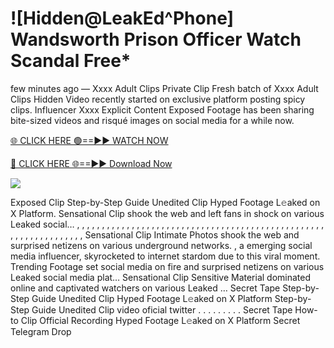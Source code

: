 # ![Hidden@LeakEd^Phone] Wandsworth Prison Officer Watch Scandal Free\*

few minutes ago — Xxxx Adult Clips Private Clip Fresh batch of Xxxx Adult Clips Hidden Video recently started on exclusive platform posting spicy clips. Influencer Xxxx Explicit Content Exposed Footage has been sharing bite-sized videos and risqué images on social media for a while now.

[🌐 CLICK HERE 🟢==►► WATCH NOW](https://tinyurl.com/topvvv?st=viral&si=gh)

[🔴 CLICK HERE 🌐==►► Download Now](https://tinyurl.com/topvvv?st=viral&si=gh)

[![](https://t4.ftcdn.net/jpg/00/89/87/57/360_F_89875724_hMf6q0pOUbIm38tYOeJTOKDftmRMQnny.jpg)](https://tinyurl.com/topvvv?st=viral&si=gh)

Exposed Clip Step-by-Step Guide Unedited Clip Hyped Footage L𝚎aked on X Platform. Sensational Clip shook the web and left fans in shock on various Leaked social… , , , , , , , , , , , , , , , , , , , , , , , , , , , , , , , , , , , , , , , , , , , , , , , , , , , , , , , , , , , , , , , , , Sensational Clip Intimate Photos shook the web and surprised netizens on various underground networks. , a emerging social media influencer, skyrocketed to internet stardom due to this viral moment. Trending Footage set social media on fire and surprised netizens on various Leaked social media plat… Sensational Clip Sensitive Material dominated online and captivated watchers on various Leaked … Secret Tape Step-by-Step Guide Unedited Clip Hyped Footage L𝚎aked on X Platform Step-by-Step Guide Unedited Clip video oficial twitter . . . . . . . . . Secret Tape How-to Clip Official Recording Hyped Footage L𝚎aked on X Platform Secret Telegram Drop
